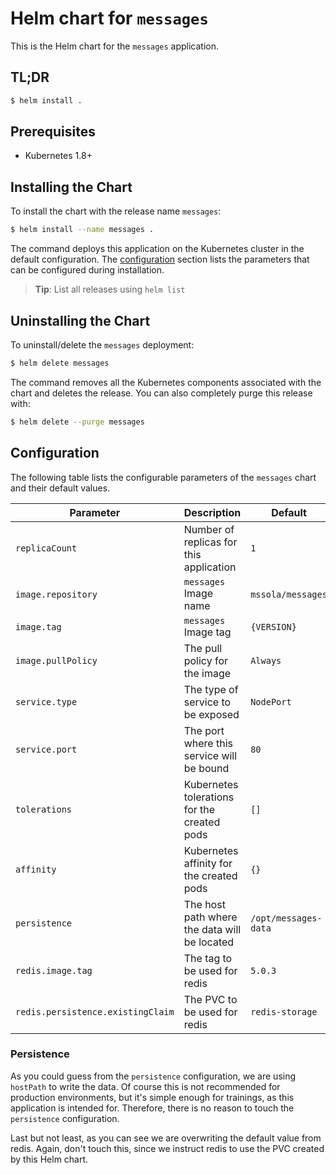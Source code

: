 # Helm chart for `messages`

This is the Helm chart for the `messages` application.

## TL;DR

```bash
$ helm install .
```

## Prerequisites

- Kubernetes 1.8+

## Installing the Chart

To install the chart with the release name `messages`:

```bash
$ helm install --name messages .
```

The command deploys this application on the Kubernetes cluster in the default
configuration. The [configuration](#configuration) section lists the parameters
that can be configured during installation.

> **Tip**: List all releases using `helm list`

## Uninstalling the Chart

To uninstall/delete the `messages` deployment:

```bash
$ helm delete messages
```

The command removes all the Kubernetes components associated with the chart and
deletes the release. You can also completely purge this release with:

```bash
$ helm delete --purge messages
```

## Configuration

The following table lists the configurable parameters of the `messages` chart
and their default values.

| Parameter                         | Description                                  | Default              |
|-----------------------------------|----------------------------------------------|----------------------|
| `replicaCount`                    | Number of replicas for this application      | `1`                  |
| `image.repository`                | `messages` Image name                        | `mssola/messages`    |
| `image.tag`                       | `messages` Image tag                         | `{VERSION}`          |
| `image.pullPolicy`                | The pull policy for the image                | `Always`             |
| `service.type`                    | The type of service to be exposed            | `NodePort`           |
| `service.port`                    | The port where this service will be bound    | `80`                 |
| `tolerations`                     | Kubernetes tolerations for the created pods  | `[]`                 |
| `affinity`                        | Kubernetes affinity for the created pods     | `{}`                 |
| `persistence`                     | The host path where the data will be located | `/opt/messages-data` |
| `redis.image.tag`                 | The tag to be used for redis                 | `5.0.3`              |
| `redis.persistence.existingClaim` | The PVC to be used for redis                 | `redis-storage`      |

### Persistence

As you could guess from the `persistence` configuration, we are using `hostPath`
to write the data. Of course this is not recommended for production
environments, but it's simple enough for trainings, as this application is
intended for. Therefore, there is no reason to touch the `persistence`
configuration.

Last but not least, as you can see we are overwriting the default value from
redis. Again, don't touch this, since we instruct redis to use the PVC created
by this Helm chart.
